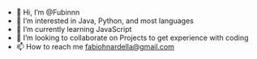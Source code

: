 - 👋 Hi, I’m @Fubinnn
- 👀 I’m interested in Java, Python, and most languages
- 🌱 I’m currently learning JavaScript
- 💞️ I’m looking to collaborate on Projects to get experience with coding
- 📫 How to reach me fabiohnardella@gmail.com

